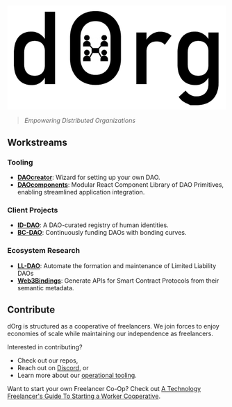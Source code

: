 ![](img/LOGO.png)
> *Empowering Distributed Organizations*

## Workstreams

### Tooling

- **[DAOcreator](https://github.com/dOrgTech/DAOcreator)**: Wizard for setting up your own DAO.
- **[DAOcomponents](https://github.com/dOrgTech/DAOcomponents)**: Modular React Component Library of DAO Primitives, enabling streamlined application integration.

### Client Projects
- **[ID-DAO](https://github.com/dOrgTech/ID-DAO)**: A DAO-curated registry of human identities.
- **[BC-DAO](https://github.com/dOrgTech/BC-DAO)**: Continuously funding DAOs with bonding curves.

### Ecosystem Research

- **[LL-DAO](https://github.com/dOrgTech/LL-DAO)**: Automate the formation and maintenance of Limited Liability DAOs
- **[Web3Bindings](https://github.com/web3bindings/prototype)**: Generate APIs for Smart Contract Protocols from their semantic metadata.

## Contribute
dOrg is structured as a cooperative of freelancers. We join forces to enjoy economies of scale while maintaining our independence as freelancers.

Interested in contributing?

- Check out our repos,
- Reach out on [Discord](https://discord.gg/6Kujmad), or
- Learn more about our [operational tooling](./operations.md).

Want to start your own Freelancer Co-Op? Check out [A Technology Freelancer's Guide To Starting a Worker Cooperative](https://www.techworker.coop/sites/default/files/TechCoopHOWTO.pdf).
